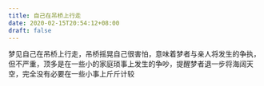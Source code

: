 ```yaml
---
title: 自己在吊桥上行走
date: 2020-02-15T20:54:12+08:00
draft: false
---
```


梦见自己在吊桥上行走，吊桥摇晃自己很害怕，意味着梦者与亲人将发生的争执，但不严重，顶多是在一些小的家庭琐事上发生的争吵，提醒梦者退一步将海阔天空，完全没有必要在一些小事上斤斤计较